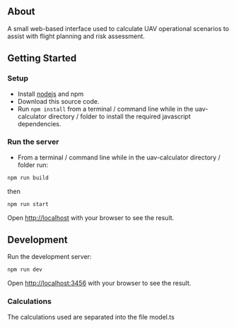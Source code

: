 ## About

A small web-based interface used to calculate UAV operational scenarios to assist with
flight planning and risk assessment.

## Getting Started

### Setup

- Install [nodejs](https://nodejs.org/en) and npm
- Download this source code.
- Run `npm install` from a terminal / command line while in the uav-calculator directory / folder to install the required javascript dependencies.

### Run the server

- From a terminal / command line while in the uav-calculator directory / folder run:

```bash
npm run build
```

then

```bash
npm run start
```

Open [http://localhost](http://localhost) with your browser to see the result.

## Development

Run the development server:

```bash
npm run dev
```

Open [http://localhost:3456](http://localhost:3456) with your browser to see the result.

### Calculations

The calculations used are separated into the file model.ts
